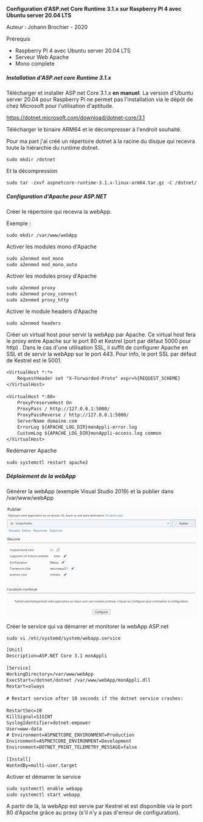 **Configuration d'ASP.net Core Runtime 3.1.x sur Raspberry PI 4 avec Ubuntu server 20.04 LTS**

Auteur : Johann Brochier - 2020 

Prérequis

* Raspberry PI 4 avec Ubuntu server 20.04 LTS
* Serveur Web Apache 
* Mono complete

##### Installation d'ASP.net core Runtime 3.1.x

Télécharger et installer ASP.net Core 3.1.x **en manuel**. La version d'Ubuntu server 20.04 pour Raspberry Pi ne permet pas l'installation via le dépôt de chez Microsoft pour l'utilisation d'aptitude.

https://dotnet.microsoft.com/download/dotnet-core/3.1

Télécharger le binaire ARM64 et le décompresser à l'endroit souhaité.

Pour ma part j'ai créé un répertoire dotnet à la racine du disque qui recevra toute la hiérarchie du runtime dotnet.

```
sudo mkdir /dotnet
```

Et la décompression

```
sudo tar -zxvf aspnetcore-runtime-3.1.x-linux-arm64.tar.gz -C /dotnet/
```

##### Configuration d'Apache pour ASP.NET

Créer le répertoire qui recevra la webApp.

Exemple :

```
sudo mkdir /var/www/webApp
```

Activer les modules mono d'Apache

```
sudo a2enmod mod_mono
sudo a2enmod mod_mono_auto
```

Activer les modules proxy d'Apache

```
sudo a2enmod proxy
sudo a2enmod proxy_connect
sudo a2enmod proxy_http
```

Activer le module headers d'Apache

```
sudo a2enmod headers
```

Créer un virtual host pour servir la webApp par Apache. Ce virtual host fera le proxy entre Apache sur le port 80 et Kestrel (port par défaut 5000 pour http) . Dans le cas d'une utilisation SSL, il suffit de configurer Apache en SSL et de servir la webApp sur le port 443. Pour info, le port SSL par défaut de Kestrel est le 5001.

```
<VirtualHost *:*>
    RequestHeader set "X-Forwarded-Proto" expr=%{REQUEST_SCHEME}
</VirtualHost>

<VirtualHost *:80>
    ProxyPreserveHost On
    ProxyPass / http://127.0.0.1:5000/
    ProxyPassReverse / http://127.0.0.1:5000/
    ServerName domaine.com
    ErrorLog ${APACHE_LOG_DIR}monAppli-error.log
    CustomLog ${APACHE_LOG_DIR}monAppli-access.log common
</VirtualHost>
```

Redémarrer Apache

```
sudo systemctl restart apache2
```



##### Déploiement de la webApp

Générer la webApp (exemple Visual Studio 2019) et la publier dans /var/www/webApp

![](./images/publi.png)

Créer le service qui va démarrer et monitorer la webApp ASP.net

```
sudo vi /etc/systemd/system/webapp.service
```

```
[Unit]
Description=ASP.NET Core 3.1 monAppli

[Service]
WorkingDirectory=/var/www/webApp
ExecStart=/dotnet/dotnet /var/www/webApp/monAppli.dll
Restart=always

# Restart service after 10 seconds if the dotnet service crashes:

RestartSec=10
KillSignal=SIGINT
SyslogIdentifier=dotnet-empower
User=www-data
# Environment=ASPNETCORE_ENVIRONMENT=Production
Environment=ASPNETCORE_ENVIRONMENT=Development
Environment=DOTNET_PRINT_TELEMETRY_MESSAGE=false

[Install]
WantedBy=multi-user.target
```

Activer et démarrer le service

```
sudo systemctl enable webapp
sudo systemctl start webapp
```

A partir de là, la webApp est servie par Kestrel et est disponible via le port 80 d'Apache grâce au proxy (s'il n'y a pas d'erreur de configuration).
